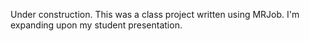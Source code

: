 <!-----
layout: post
title:  "MapReduce Classification And Clustering"
date:   2015-01-20 22:34:37
categories: jekyll update
----->

Under construction. This was a class project written using MRJob. I'm expanding upon my student presentation.
